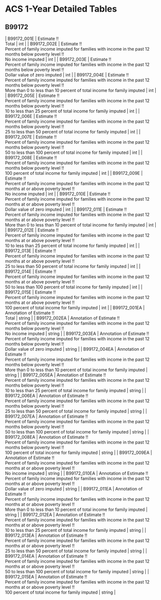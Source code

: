 # ACS 1-Year Detailed Tables

## B99172

| B99172_001E | Estimate !!<br>Total | int |
| B99172_002E | Estimate !!<br>Percent of family income imputed for families with income in the past 12 months below poverty level !!<br>No income imputed | int |
| B99172_003E | Estimate !!<br>Percent of family income imputed for families with income in the past 12 months below poverty level !!<br>Dollar value of zero imputed | int |
| B99172_004E | Estimate !!<br>Percent of family income imputed for families with income in the past 12 months below poverty level !!<br>More than 0 to less than 10 percent of total income for family imputed | int |
| B99172_005E | Estimate !!<br>Percent of family income imputed for families with income in the past 12 months below poverty level !!<br>10 to less than 25 percent of total income for family imputed | int |
| B99172_006E | Estimate !!<br>Percent of family income imputed for families with income in the past 12 months below poverty level !!<br>25 to less than 50 percent of total income for family imputed | int |
| B99172_007E | Estimate !!<br>Percent of family income imputed for families with income in the past 12 months below poverty level !!<br>50 to less than 100 percent of total income for family imputed | int |
| B99172_008E | Estimate !!<br>Percent of family income imputed for families with income in the past 12 months below poverty level !!<br>100 percent of total income for family imputed | int |
| B99172_009E | Estimate !!<br>Percent of family income imputed for families with income in the past 12 months at or above poverty level !!<br>No income imputed | int |
| B99172_010E | Estimate !!<br>Percent of family income imputed for families with income in the past 12 months at or above poverty level !!<br>Dollar value of zero imputed | int |
| B99172_011E | Estimate !!<br>Percent of family income imputed for families with income in the past 12 months at or above poverty level !!<br>More than 0 to less than 10 percent of total income for family imputed | int |
| B99172_012E | Estimate !!<br>Percent of family income imputed for families with income in the past 12 months at or above poverty level !!<br>10 to less than 25 percent of total income for family imputed | int |
| B99172_013E | Estimate !!<br>Percent of family income imputed for families with income in the past 12 months at or above poverty level !!<br>25 to less than 50 percent of total income for family imputed | int |
| B99172_014E | Estimate !!<br>Percent of family income imputed for families with income in the past 12 months at or above poverty level !!<br>50 to less than 100 percent of total income for family imputed | int |
| B99172_015E | Estimate !!<br>Percent of family income imputed for families with income in the past 12 months at or above poverty level !!<br>100 percent of total income for family imputed | int |
| B99172_001EA | Annotation of Estimate !!<br>Total | string |
| B99172_002EA | Annotation of Estimate !!<br>Percent of family income imputed for families with income in the past 12 months below poverty level !!<br>No income imputed | string |
| B99172_003EA | Annotation of Estimate !!<br>Percent of family income imputed for families with income in the past 12 months below poverty level !!<br>Dollar value of zero imputed | string |
| B99172_004EA | Annotation of Estimate !!<br>Percent of family income imputed for families with income in the past 12 months below poverty level !!<br>More than 0 to less than 10 percent of total income for family imputed | string |
| B99172_005EA | Annotation of Estimate !!<br>Percent of family income imputed for families with income in the past 12 months below poverty level !!<br>10 to less than 25 percent of total income for family imputed | string |
| B99172_006EA | Annotation of Estimate !!<br>Percent of family income imputed for families with income in the past 12 months below poverty level !!<br>25 to less than 50 percent of total income for family imputed | string |
| B99172_007EA | Annotation of Estimate !!<br>Percent of family income imputed for families with income in the past 12 months below poverty level !!<br>50 to less than 100 percent of total income for family imputed | string |
| B99172_008EA | Annotation of Estimate !!<br>Percent of family income imputed for families with income in the past 12 months below poverty level !!<br>100 percent of total income for family imputed | string |
| B99172_009EA | Annotation of Estimate !!<br>Percent of family income imputed for families with income in the past 12 months at or above poverty level !!<br>No income imputed | string |
| B99172_010EA | Annotation of Estimate !!<br>Percent of family income imputed for families with income in the past 12 months at or above poverty level !!<br>Dollar value of zero imputed | string |
| B99172_011EA | Annotation of Estimate !!<br>Percent of family income imputed for families with income in the past 12 months at or above poverty level !!<br>More than 0 to less than 10 percent of total income for family imputed | string |
| B99172_012EA | Annotation of Estimate !!<br>Percent of family income imputed for families with income in the past 12 months at or above poverty level !!<br>10 to less than 25 percent of total income for family imputed | string |
| B99172_013EA | Annotation of Estimate !!<br>Percent of family income imputed for families with income in the past 12 months at or above poverty level !!<br>25 to less than 50 percent of total income for family imputed | string |
| B99172_014EA | Annotation of Estimate !!<br>Percent of family income imputed for families with income in the past 12 months at or above poverty level !!<br>50 to less than 100 percent of total income for family imputed | string |
| B99172_015EA | Annotation of Estimate !!<br>Percent of family income imputed for families with income in the past 12 months at or above poverty level !!<br>100 percent of total income for family imputed | string |

